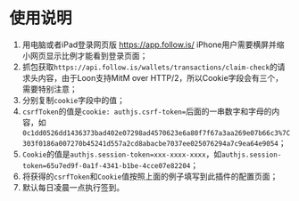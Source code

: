 # 使用说明

1. 用电脑或者iPad登录网页版 https://app.follow.is/ iPhone用户需要横屏并缩小网页显示比例才能看到登录页面；
2. 抓包获取`https://api.follow.is/wallets/transactions/claim-check`的请求头内容，由于Loon支持MitM over HTTP/2，所以Cookie字段会有三个，需要特别注意；
3. 分别复制`cookie`字段中的值；
4. `csrfToken`的值是`cookie: authjs.csrf-token=`后面的一串数字和字母的内容，如`0c1dd0526dd1436373bad402e07298ad4570623e6a80f7f67a3aa269e07b66c3%7C303f0186a007270b45241d557a2cd8abacbe7037ee025076294a7c9ea64e9054`；
5. `Cookie`的值是`authjs.session-token=xxx-xxxx-xxxx`，如`authjs.session-token=65u7ed9f-0a1f-4341-b1be-4cce07e82204`；
6. 将获得的`csrfToken`和`Cookie`值按照上面的例子填写到此插件的配置页面；
7. 默认每日凌晨一点执行签到。